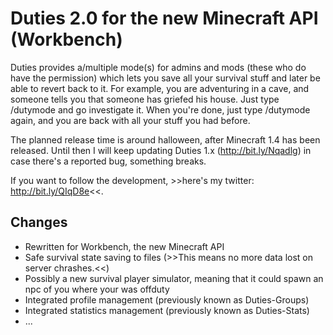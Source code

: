 Duties 2.0 for the new Minecraft API (Workbench)
================================================

Duties provides a/multiple mode(s) for admins and mods (these who do have the permission) which lets you save all your survival stuff and later be able to revert back to it. For example, you are adventuring in a cave, and someone tells you that someone has griefed his house. Just type /dutymode and go investigate it. When you're done, just type /dutymode again, and you are back with all your stuff you had before. 

The planned release time is around halloween, after Minecraft 1.4 has been released. Until then I will keep updating Duties 1.x (http://bit.ly/Nqadlg) in case there's a reported bug, something breaks. 


If you want to follow the development, >>here's my twitter: http://bit.ly/QIqD8e<<.

Changes
--------
* Rewritten for Workbench, the new Minecraft API
* Safe survival state saving to files (>>This means no more data lost on server chrashes.<<)
* Possibly a new survival player simulator, meaning that it could spawn an npc of you where your was offduty
* Integrated profile management (previously known as Duties-Groups)
* Integrated statistics management (previously known as Duties-Stats)
* ...